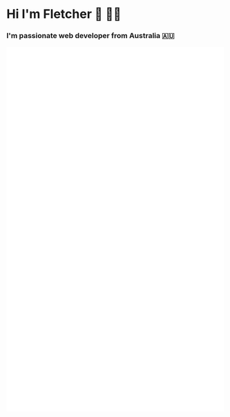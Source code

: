<h1>Hi I'm Fletcher 👋 👨‍💻</h1>
<h3>I'm passionate web developer from Australia 🇦🇺</h3>

<img src="https://github.com/fletcherrippon/fletcherrippon/blob/master/github-metrics.svg" />
